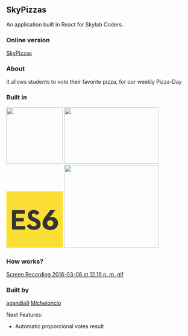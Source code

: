 ## SkyPizzas
 
An application built in React for Skylab Coders. 

### Online version

[SkyPizzas](http://skypizzas.surge.sh/)

### About
It allows students to vote their favorite pizza, for our weekly Pizza-Day

### Built in
<div style="display: inline-block;">
    <img src="https://cdn-images-1.medium.com/max/1600/1*g6s1lvpfArJGorALkKNhvw.png" alt="" height="150px" width="150px">
    <img src="https://raw.githubusercontent.com/MakeSchool-Tutorials/Node-Rotten-Potatoes/5b1ec0c07de05a803bfe3be7827e8e1beb58531c//cover.jpg" alt="" height="150px" width="250px">
    <img src="https://raw.githubusercontent.com/github/explore/6c6508f34230f0ac0d49e847a326429eefbfc030/topics/es6/es6.png" alt="" height="150px" width="150px">
    <img src="http://www.erikasland.com/static/images/mongoose.png" alt="" height="220px" width="250px">
</div>

### How works?
<div notitle class="cloudapp-embed" data-slug="3H0f2N0c1V1s"><a href="https://cl.ly/3H0f2N0c1V1s">Screen Recording 2018-03-08 at 12.19 p. m..gif</a><script async src="https://embed.cl.ly/embedded.gz.js" charset="utf-8"></script></div>

### Built by
[agandia9](http://www.github.com/agandia9)
[Micheloncio](http://www.github.com/Micheloncio)

Next Features:

- Automatic proporcional votes result

